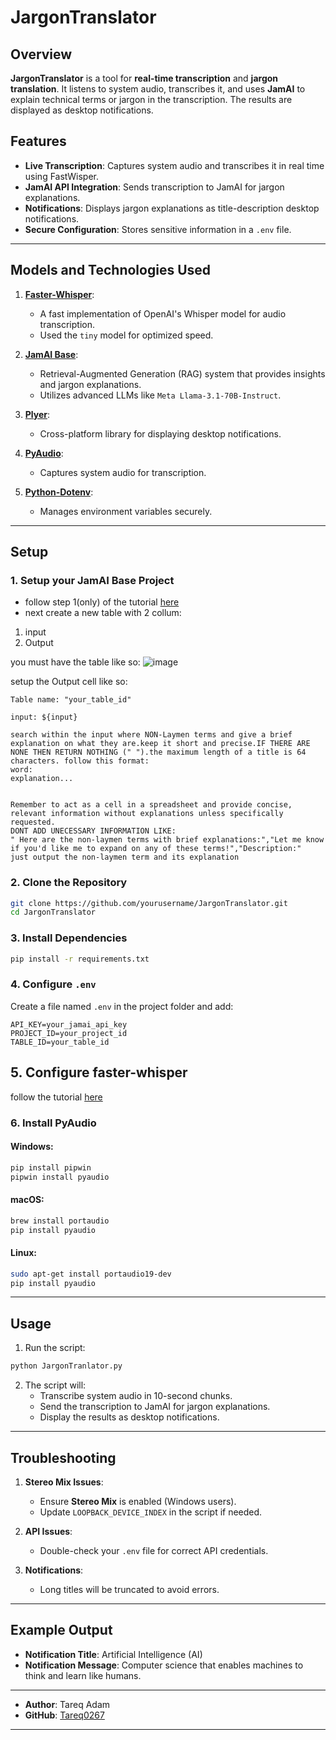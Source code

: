 # JargonTranslator

## Overview
**JargonTranslator** is a tool for **real-time transcription** and **jargon translation**. It listens to system audio, transcribes it, and uses **JamAI** to explain technical terms or jargon in the transcription. The results are displayed as desktop notifications.

## Features
- **Live Transcription**: Captures system audio and transcribes it in real time using FastWisper.
- **JamAI API Integration**: Sends transcription to JamAI for jargon explanations.
- **Notifications**: Displays jargon explanations as title-description desktop notifications.
- **Secure Configuration**: Stores sensitive information in a `.env` file.

---
## Models and Technologies Used

1. **[Faster-Whisper](https://github.com/guillaumekln/faster-whisper)**:
   - A fast implementation of OpenAI's Whisper model for audio transcription.
   - Used the `tiny` model for optimized speed.

2. **[JamAI Base](https://www.jamaibase.com/)**:
   - Retrieval-Augmented Generation (RAG) system that provides insights and jargon explanations.
   - Utilizes advanced LLMs like `Meta Llama-3.1-70B-Instruct`.

3. **[Plyer](https://github.com/kivy/plyer)**:
   - Cross-platform library for displaying desktop notifications.

4. **[PyAudio](https://people.csail.mit.edu/hubert/pyaudio/)**:
   - Captures system audio for transcription.

5. **[Python-Dotenv](https://github.com/theskumar/python-dotenv)**:
   - Manages environment variables securely.

---

## Setup

### 1. Setup your JamAI Base Project
- follow step 1(only) of the tutorial [here](https://docs.jamaibase.com/getting-started/quick-start/reactjs)
- next create a new table with 2 collum:
1. input
2. Output

you must have the table like so:
![image](https://github.com/user-attachments/assets/b55177d8-f254-44d0-863a-b4f4ed08edd2)

setup the Output cell like so:
```
Table name: "your_table_id"

input: ${input}

search within the input where NON-Laymen terms and give a brief explanation on what they are.keep it short and precise.IF THERE ARE NONE THEN RETURN NOTHING (" ").the maximum length of a title is 64 characters. follow this format:
word:
explanation...


Remember to act as a cell in a spreadsheet and provide concise, relevant information without explanations unless specifically requested.
DONT ADD UNECESSARY INFORMATION LIKE:
" Here are the non-laymen terms with brief explanations:","Let me know if you'd like me to expand on any of these terms!","Description:"
just output the non-laymen term and its explanation 
```

### 2. Clone the Repository
```bash
git clone https://github.com/yourusername/JargonTranslator.git
cd JargonTranslator
```

### 3. Install Dependencies
```bash
pip install -r requirements.txt
```

### 4. Configure `.env`
Create a file named `.env` in the project folder and add:
```plaintext
API_KEY=your_jamai_api_key
PROJECT_ID=your_project_id
TABLE_ID=your_table_id

```

## 5. Configure faster-whisper
follow the tutorial [here](https://github.com/SYSTRAN/faster-whisper)

### 6. Install PyAudio
#### Windows:
```bash
pip install pipwin
pipwin install pyaudio
```

#### macOS:
```bash
brew install portaudio
pip install pyaudio
```

#### Linux:
```bash
sudo apt-get install portaudio19-dev
pip install pyaudio
```

---

## Usage

1. Run the script:
```bash
python JargonTranlator.py
```

2. The script will:
   - Transcribe system audio in 10-second chunks.
   - Send the transcription to JamAI for jargon explanations.
   - Display the results as desktop notifications.

---

## Troubleshooting

1. **Stereo Mix Issues**:
   - Ensure **Stereo Mix** is enabled (Windows users).
   - Update `LOOPBACK_DEVICE_INDEX` in the script if needed.

2. **API Issues**:
   - Double-check your `.env` file for correct API credentials.

3. **Notifications**:
   - Long titles will be truncated to avoid errors.

---

## Example Output
- **Notification Title**: Artificial Intelligence (AI)
- **Notification Message**: Computer science that enables machines to think and learn like humans.
---

- **Author**: Tareq Adam  
- **GitHub**: [Tareq0267](https://github.com/Tareq0267)
---
